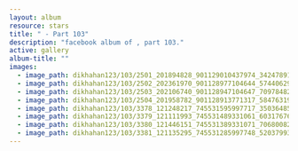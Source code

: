 ```yaml
---
layout: album
resource: stars
title: " - Part 103"
description: "facebook album of , part 103."
active: gallery
album-title: ""
images:
  - image_path: dikhahan123/103/2501_201894828_901129010437974_3424789141022017833_n.jpg
  - image_path: dikhahan123/103/2502_202361970_901128977104644_5744062996477469650_n.jpg
  - image_path: dikhahan123/103/2503_202106740_901128947104647_7097848289706529416_n.jpg
  - image_path: dikhahan123/103/2504_201958782_901128913771317_5847631904711185020_n.jpg
  - image_path: dikhahan123/103/3378_121248217_745531595997717_3503648595130349238_n.jpg
  - image_path: dikhahan123/103/3379_121111993_745531489331061_6031767655028337904_n.jpg
  - image_path: dikhahan123/103/3380_121446151_745531389331071_7068008224264531551_n.jpg
  - image_path: dikhahan123/103/3381_121135295_745531285997748_5203799335721513580_n.jpg
---
```

